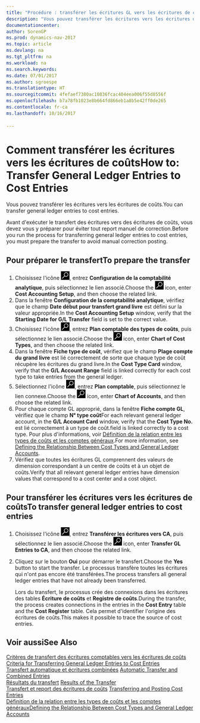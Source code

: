 ```yaml
---
title: "Procédure : transférer les écritures GL vers les écritures de coûts"
description: "Vous pouvez transférer les écritures vers les écritures de coûts."
documentationcenter: 
author: SorenGP
ms.prod: dynamics-nav-2017
ms.topic: article
ms.devlang: na
ms.tgt_pltfrm: na
ms.workload: na
ms.search.keywords: 
ms.date: 07/01/2017
ms.author: sgroespe
ms.translationtype: HT
ms.sourcegitcommit: 4fefaef7380ac10836fcac404eea006f55d8556f
ms.openlocfilehash: b7a78fb1023e8b664fd866eb1a8b5e42ff0de265
ms.contentlocale: fr-ca
ms.lasthandoff: 10/16/2017

---
```

# <a name="how-to-transfer-general-ledger-entries-to-cost-entries"></a><span data-ttu-id="ef177-103">Comment transférer les écritures vers les écritures de coûts</span><span class="sxs-lookup"><span data-stu-id="ef177-103">How to: Transfer General Ledger Entries to Cost Entries</span></span>
<span data-ttu-id="ef177-104">Vous pouvez transférer les écritures vers les écritures de coûts.</span><span class="sxs-lookup"><span data-stu-id="ef177-104">You can transfer general ledger entries to cost entries.</span></span>  

<span data-ttu-id="ef177-105">Avant d'exécuter le transfert des écritures vers des écritures de coûts, vous devez vous y préparer pour éviter tout report manuel de correction.</span><span class="sxs-lookup"><span data-stu-id="ef177-105">Before you run the process for transferring general ledger entries to cost entries, you must prepare the transfer to avoid manual correction posting.</span></span>  

## <a name="to-prepare-the-transfer"></a><span data-ttu-id="ef177-106">Pour préparer le transfert</span><span class="sxs-lookup"><span data-stu-id="ef177-106">To prepare the transfer</span></span>  

1.  <span data-ttu-id="ef177-107">Choisissez l'icône ![Page ou rapport pour la recherche](media/ui-search/search_small.png "icône Page ou rapport pour la recherche"), entrez **Configuration de la comptabilité analytique**, puis sélectionnez le lien associé.</span><span class="sxs-lookup"><span data-stu-id="ef177-107">Choose the ![Search for Page or Report](media/ui-search/search_small.png "Search for Page or Report icon") icon, enter **Cost Accounting Setup**, and then choose the related link.</span></span>  
2.  <span data-ttu-id="ef177-108">Dans la fenêtre **Configuration de la comptabilité analytique**, vérifiez que le champ **Date début pour transfert grand livre** est défini sur la valeur appropriée.</span><span class="sxs-lookup"><span data-stu-id="ef177-108">In the **Cost Accounting Setup** window, verify that the **Starting Date for G/L Transfer** field is set to the correct value.</span></span>  
3.  <span data-ttu-id="ef177-109">Choisissez l'icône ![Page ou rapport pour la recherche](media/ui-search/search_small.png "icône Page ou rapport pour la recherche"), entrez **Plan comptable des types de coûts**, puis sélectionnez le lien associé.</span><span class="sxs-lookup"><span data-stu-id="ef177-109">Choose the ![Search for Page or Report](media/ui-search/search_small.png "Search for Page or Report icon") icon, enter **Chart of Cost Types**, and then choose the related link.</span></span>  
4.  <span data-ttu-id="ef177-110">Dans la fenêtre **Fiche type de coût**, vérifiez que le champ **Plage compte du grand livre** est lié correctement de sorte que chaque type de coût récupère les écritures du grand livre.</span><span class="sxs-lookup"><span data-stu-id="ef177-110">In the **Cost Type Card** window, verify that the **G/L Account Range** field is linked correctly for each cost type to take entries from the general ledger.</span></span>  
5.  <span data-ttu-id="ef177-111">Sélectionnez l'icône ![Page ou état pour la recherche](media/ui-search/search_small.png "icône Page ou état pour la recherche"), entrez **Plan comptable**, puis sélectionnez le lien connexe.</span><span class="sxs-lookup"><span data-stu-id="ef177-111">Choose the ![Search for Page or Report](media/ui-search/search_small.png "Search for Page or Report icon") icon, enter **Chart of Accounts**, and then choose the related link.</span></span>  
6.  <span data-ttu-id="ef177-112">Pour chaque compte GL approprié, dans la fenêtre **Fiche compte GL**, vérifiez que le champ **N° type coût**</span><span class="sxs-lookup"><span data-stu-id="ef177-112">For each relevant general ledger account, in the **G/L Account Card** window, verify that the **Cost Type No.**</span></span> <span data-ttu-id="ef177-113">est lié correctement à un type de coût.</span><span class="sxs-lookup"><span data-stu-id="ef177-113">field is linked correctly to a cost type.</span></span> <span data-ttu-id="ef177-114">Pour plus d'informations, voir [Définition de la relation entre les types de coûts et les comptes généraux](finance-defining-the-relationship-between-cost-types-and-general-ledger-accounts.md).</span><span class="sxs-lookup"><span data-stu-id="ef177-114">For more information, see [Defining the Relationship Between Cost Types and General Ledger Accounts](finance-defining-the-relationship-between-cost-types-and-general-ledger-accounts.md).</span></span>  
7.  <span data-ttu-id="ef177-115">Vérifiez que toutes les écritures GL comprennent des valeurs de dimension correspondant à un centre de coûts et à un objet de coûts.</span><span class="sxs-lookup"><span data-stu-id="ef177-115">Verify that all relevant general ledger entries have dimension values that correspond to a cost center and a cost object.</span></span>  

## <a name="to-transfer-general-ledger-entries-to-cost-entries"></a><span data-ttu-id="ef177-116">Pour transférer les écritures vers les écritures de coûts</span><span class="sxs-lookup"><span data-stu-id="ef177-116">To transfer general ledger entries to cost entries</span></span>  
1.  <span data-ttu-id="ef177-117">Choisissez l'icône ![Page ou rapport pour la recherche](media/ui-search/search_small.png "icône Page ou rapport pour la recherche"), entrez **Transférer les écritures vers CA**, puis sélectionnez le lien associé.</span><span class="sxs-lookup"><span data-stu-id="ef177-117">Choose the ![Search for Page or Report](media/ui-search/search_small.png "Search for Page or Report icon") icon, enter **Transfer GL Entries to CA**, and then choose the related link.</span></span>  
2.  <span data-ttu-id="ef177-118">Cliquez sur le bouton **Oui** pour démarrer le transfert.</span><span class="sxs-lookup"><span data-stu-id="ef177-118">Choose the **Yes** button to start the transfer.</span></span> <span data-ttu-id="ef177-119">Le processus transfère toutes les écritures qui n'ont pas encore été transférées.</span><span class="sxs-lookup"><span data-stu-id="ef177-119">The process transfers all general ledger entries that have not already been transferred.</span></span>  

    <span data-ttu-id="ef177-120">Lors du transfert, le processus crée des connexions dans les écritures des tables **Écriture de coûts** et **Registre de coûts**.</span><span class="sxs-lookup"><span data-stu-id="ef177-120">During the transfer, the process creates connections in the entries in the **Cost Entry** table and the **Cost Register** table.</span></span> <span data-ttu-id="ef177-121">Cela permet d'identifier l'origine des écritures de coûts.</span><span class="sxs-lookup"><span data-stu-id="ef177-121">This makes it possible to trace the source of cost entries.</span></span>  

## <a name="see-also"></a><span data-ttu-id="ef177-122">Voir aussi</span><span class="sxs-lookup"><span data-stu-id="ef177-122">See Also</span></span>  
 <span data-ttu-id="ef177-123">[Critères de transfert des écritures comptables vers les écritures de coûts](finance-criteria-for-transferring-general-ledger-entries-to-cost-entries.md) </span><span class="sxs-lookup"><span data-stu-id="ef177-123">[Criteria for Transferring General Ledger Entries to Cost Entries](finance-criteria-for-transferring-general-ledger-entries-to-cost-entries.md) </span></span>  
 <span data-ttu-id="ef177-124">[Transfert automatique et écritures combinées](finance-automatic-transfer-combined-entries.md) </span><span class="sxs-lookup"><span data-stu-id="ef177-124">[Automatic Transfer and Combined Entries](finance-automatic-transfer-combined-entries.md) </span></span>  
 <span data-ttu-id="ef177-125">[Résultats du transfert](finance-results-of-the-transfer.md) </span><span class="sxs-lookup"><span data-stu-id="ef177-125">[Results of the Transfer](finance-results-of-the-transfer.md) </span></span>  
 <span data-ttu-id="ef177-126">[Transfert et report des écritures de coûts](finance-transfer-and-post-cost-entries.md) </span><span class="sxs-lookup"><span data-stu-id="ef177-126">[Transferring and Posting Cost Entries](finance-transfer-and-post-cost-entries.md) </span></span>  
 [<span data-ttu-id="ef177-127">Définition de la relation entre les types de coûts et les comptes généraux</span><span class="sxs-lookup"><span data-stu-id="ef177-127">Defining the Relationship Between Cost Types and General Ledger Accounts</span></span>](finance-defining-the-relationship-between-cost-types-and-general-ledger-accounts.md)   

